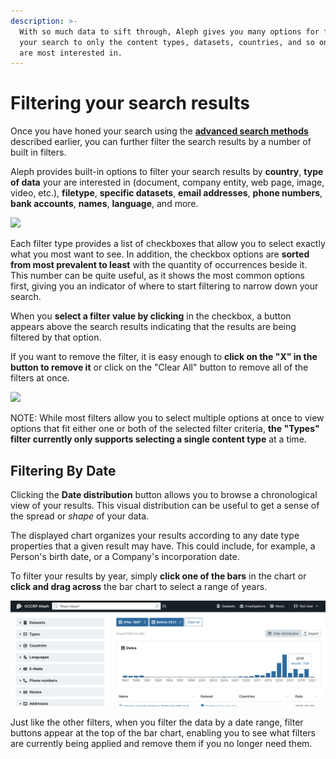 ```yaml
---
description: >-
  With so much data to sift through, Aleph gives you many options for filtering
  your search to only the content types, datasets, countries, and so on that you
  are most interested in.
---
```


# Filtering your search results

Once you have honed your search using the [**advanced search methods**](advanced-search-methods.md) described earlier, you can further filter the search results by a number of built in filters.

Aleph provides built-in options to filter your search results by **country**, **type of data** your are interested in (document, company entity, web page, image, video, etc.), **filetype**, **specific datasets**, **email addresses**, **phone numbers**, **bank accounts**, **names**, **language**, and more.

![](../../.gitbook/assets/annotated\_facet\_search.png)

Each filter type provides a list of checkboxes that allow you to select exactly what you most want to see. In addition, the checkbox options are **sorted from most prevalent to least** with the quantity of occurrences beside it. This number can be quite useful, as it shows the most common options first, giving you an indicator of where to start filtering to narrow down your search.

When you **select a filter value by clicking** in the checkbox, a button appears above the search results indicating that the results are being filtered by that option.

If you want to remove the filter, it is easy enough to **click on the "X" in the button to remove it** or click on the "Clear All" button to remove all of the filters at once.

![](../../.gitbook/assets/annotated\_facet\_buttons.png.png)

NOTE: While most filters allow you to select multiple options at once to view options that fit either one or both of the selected filter criteria, **the "Types" filter currently only supports selecting a single content type** at a time.

## Filtering By Date

Clicking the **Date distribution** button allows you to browse a chronological view of your results. This visual distribution can be useful to get a sense of the spread or _shape_ of your data.

The displayed chart organizes your results according to any date type properties that a given result may have. This could include, for example, a Person's birth date, or a Company's incorporation date.

To filter your results by year, simply **click one of the bars** in the chart or **click and drag across** the bar chart to select a range of years.

![](<../../.gitbook/assets/Screen Shot 2021-02-11 at 10.08.38.png>)

Just like the other filters, when you filter the data by a date range, filter buttons appear at the top of the bar chart, enabling you to see what filters are currently being applied and remove them if you no longer need them.
